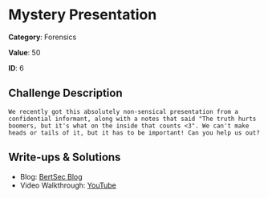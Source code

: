 # Mystery Presentation
**Category**: Forensics

**Value**: 50

**ID**: 6

## Challenge Description
```
We recently got this absolutely non-sensical presentation from a confidential informant, along with a notes that said "The truth hurts boomers, but it's what on the inside that counts <3". We can't make heads or tails of it, but it has to be important! Can you help us out?
```

## Write-ups & Solutions
- Blog: [BertSec Blog](https://bertsec.com)
- Video Walkthrough: [YouTube](https://www.youtube.com/@BertSec)
